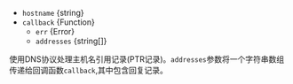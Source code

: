 <!-- YAML
added: v6.0.0
-->
- `hostname` {string}
- `callback` {Function}
  - `err` {Error}
  - `addresses` {string[]}

使用DNS协议处理主机名引用记录(PTR记录)。`addresses`参数将一个字符串数组传递给回调函数`callback`,其中包含回复记录。

